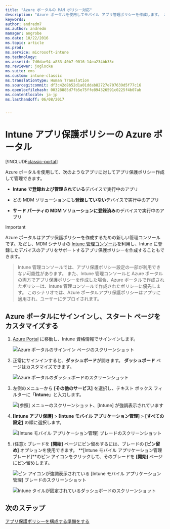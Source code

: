 ```yaml
---
title: "Azure ポータルの MAM ポリシー対応"
description: "Azure ポータルを使用してモバイル アプリ管理ポリシーを作成します。 ここで作成したポリシーは、Intune に登録されているデバイスにも未登録のデバイスにも適用できます。"
keywords: 
author: andredm7
ms.author: andredm
manager: angrobe
ms.date: 10/22/2016
ms.topic: article
ms.prod: 
ms.service: microsoft-intune
ms.technology: 
ms.assetid: 7d6dae94-a833-40b7-9016-14ea234bb33c
ms.reviewer: joglocke
ms.suite: ems
ms.custom: intune-classic
ms.translationtype: Human Translation
ms.sourcegitcommit: df3c42d8b52d1a01ddab82727e707639d5f77c16
ms.openlocfilehash: 00328885d7fb5e75ffe894326591c0225f4b07ab
ms.contentlocale: ja-jp
ms.lasthandoff: 06/08/2017


---
```


# <a name="azure-portal-for-intune-app-protection-policies"></a>Intune アプリ保護ポリシーの Azure ポータル

[!INCLUDE[classic-portal](../includes/classic-portal.md)]

Azure ポータルを使用して、次のようなアプリに対してアプリ保護ポリシー作成して管理できます。

- **Intune で登録および管理されている**デバイスで実行中のアプリ

- どの MDM ソリューションにも**登録していない**デバイスで実行中のアプリ
- **サード パーティの MDM ソリューションに登録済み**のデバイスで実行中のアプリ

>[!IMPORTANT]
> Azure ポータルはアプリ保護ポリシーを作成するための新しい管理コンソールです。ただし、MDM シナリオの [Intune 管理コンソール](configure-and-deploy-mobile-application-management-policies-in-the-microsoft-intune-console.md)を利用し、Intune に登録したデバイスのアプリをサポートするアプリ保護ポリシーを作成することもできます。

> Intune 管理コンソールでは、アプリ保護ポリシー設定の一部が利用できない可能性があります。 また、Intune 管理コンソールと Azure ポータルの両方でアプリ保護ポリシーを作成した場合、Azure ポータルで作成されたポリシーは、Intune 管理コンソールで作成されたポリシーに優先します。 このシナリオでは、Azure ポータルアプリ保護ポリシーはアプリに適用され、ユーザーにデプロイされます。


## <a name="sign-in-to-the-azure-portal-and-customize-your-start-page"></a>Azure ポータルにサインインし、スタート ページをカスタマイズする

1.  [Azure Portal](https://portal.azure.com) に移動し、Intune 資格情報でサインインします。

    ![Azure ポータルのサインイン ページのスクリーンショット](../media/AppManagement/AzurePortal_MAMSigninPage.png)

2.  正常にサインインすると、**ダッシュボード**が開きます。 **ダッシュボード** ページはカスタマイズできます。

    ![Azure ポータルのダッシュボードのスクリーンショット](../media/AppManagement/AzurePortal_MAMStartboard_NoMAM.png)

3.  左側のメニューから **[その他のサービス]** を選択し、テキスト ボックス フィルターに「**Intune**」と入力します。

    ![[参照] メニューのスクリーンショット、[Intune] が強調表示されています](../media/AppManagement/MAM-Azure-Portal-1.png)

4.  **[Intune アプリ保護]** > **[Intune モバイル アプリケーション管理]** > **[すべての設定]** の順に選択します。

    ![[Intune モバイル アプリケーション管理] ブレードのスクリーンショット](../media/AppManagement/MAM-Azure-Portal-2.png)

5. (任意): ブレードを **[開始]** ページにピン留めするには、ブレードの **[ピン留め]** オプションを使用できます。 **[Intune モバイル アプリケーション管理ブレード]**のピン アイコンをクリックして、そのブレードを **[開始]** ページにピン留めします。

    ![ピン アイコンが強調表示されている [Intune モバイル アプリケーション管理] ブレードのスクリーンショット](../media/AppManagement/AzurePortal_MAM_PinBladeAction.png)

    ![Intune タイルが固定されているダッシュボードのスクリーンショット](../media/AppManagement/AzurePortal_MAM_Startboard_withMAM.png)

## <a name="next-steps"></a>次のステップ
[アプリ保護ポリシーを構成する準備をする](get-ready-to-configure-mobile-app-management-policies-with-microsoft-intune.md)

